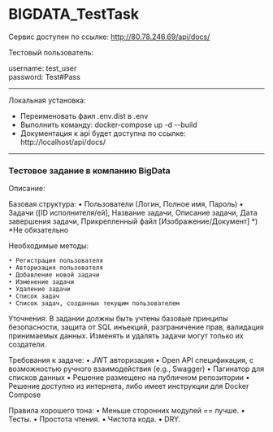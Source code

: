 # BIGDATA_TestTask

Сервис доступен по ссылке: http://80.78.246.69/api/docs/

Тестовый пользователь:

username: test_user   
password: Test#Pass

---

Локальная установка:
- Переименовать фаил .env.dist в .env
- Выполнить команду: docker-compose up -d --build
- Документация к api будет доступна по ссылке: http://localhost/api/docs/


---
### Тестовое задание в компанию BigData

Описание:

Базовая структура:
    • Пользователи (Логин, Полное имя, Пароль)
    • Задачи ([ID исполнителя/ей], Название задачи, Описание задачи, Дата завершения задачи, Прикрепленный файл [Изображение/Документ] *)
*Не обязательно

Необходимые методы:

    • Регистрация пользователя
    • Авторизация пользователя
    • Добавление новой задачи
    • Изменение задачи
    • Удаление задачи
    • Список задач
    • Список задач, созданных текущим пользователем


Уточнения:
В задании должны быть учтены базовые принципы безопасности, защита от SQL инъекций, разграничение прав, валидация принимаемых данных. Изменять и удалять задачи могут только их создатели.

Требования к задаче:
    • JWT авторизация
    • Open API спецификация, с возможностью ручного взаимодействия (e.g., Swagger)
    • Пагинатор для списков данных
    • Решение размещено на публичном репозитории
    • Решение доступно из интернета, либо имеет инструкции для Docker Compose
		
Правила хорошего тона:
    • Меньше сторонних модулей == лучше.
    • Тесты.
    • Простота чтения.
    • Чистота кода.
    • DRY.
